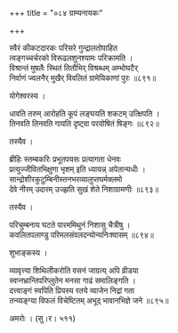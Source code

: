 +++
title = "०८४ ग्राम्यनायकः"

+++


स्वैरं कीकटदारकः परिसरे गुन्द्रालतोपाहित  
त्वङ्गच्चर्चरको विरूढलशुनश्यामः परिक्रामति ।  
विश्रान्तं मुषलैः स्थितं तितौभिर् विश्रब्धम् अम्भोघटैर्  
निर्वाणं ज्वलनैर् मुखैर् विवलितं ग्रामेयिकाणां पुरः ॥८९१॥  


योगेश्वरस्य ।  


धावति तरुम् आरोहति कूपं लङ्घयति शकटम् उत्क्षिपति ।  
तिनवति तिनवति गायति दृष्ट्वा परयोषितं षिङ्गः ॥८९२॥  


तस्यैव ।  


ब्रीहिः स्तम्बकरिः प्रभूतपयसः प्रत्यागता धेनवः  
प्रत्युज्जीवितभिक्षुणा भृशम् इति ध्यायन्न् अपेतान्यधीः ।  
सान्द्रोशीरकुटुम्बिनीस्तनभरव्यालुप्तघर्मक्लमो  
देवे नीरम् उदारम् उज्झति सुखं शेते निशाग्रामणीः ॥८९३॥  


तस्यैव ।  


परिचुम्बनाय घटते पारममिथुनं निशासु चैत्रीषु ।  
कवलितपलाण्डु परिमलसंवलदन्योन्यनिःश्वासम् ॥८९४॥  


शुभाङ्कस्य ।  


व्यावृत्त्या शिथिलीकरोति वसनं जाग्रत्य् अपि व्रीडया  
स्वप्नभ्रान्तिपरिप्लुतेन मनसा गाढं समालिङ्गति ।  
दत्त्वाङ्गं स्वपिति प्रियस्य रतये व्याजेन निद्रां गता  
तन्व्यङ्ग्या विफलं विचेष्टितम् अभूद् भावानभिज्ञे जने ॥८९५॥  


अमरोः । (सु।र। ५११)  

